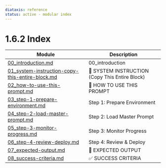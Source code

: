 ```yaml
---
diataxis: reference
status: active - modular index
---
```


# 1.6.2 Index

| Module | Description |
|--------|-------------|
| [00_introduction.md](00_introduction.md) | 00_introduction |
| [01_system-instruction-copy-this-entire-block.md](01_system-instruction-copy-this-entire-block.md) | 🎪 SYSTEM INSTRUCTION (Copy This Entire Block) |
| [02_how-to-use-this-prompt.md](02_how-to-use-this-prompt.md) | 🎯 HOW TO USE THIS PROMPT |
| [03_step-1-prepare-environment.md](03_step-1-prepare-environment.md) | Step 1: Prepare Environment |
| [04_step-2-load-master-prompt.md](04_step-2-load-master-prompt.md) | Step 2: Load Master Prompt |
| [05_step-3-monitor-progress.md](05_step-3-monitor-progress.md) | Step 3: Monitor Progress |
| [06_step-4-review-deploy.md](06_step-4-review-deploy.md) | Step 4: Review & Deploy |
| [07_expected-output.md](07_expected-output.md) | 🚀 EXPECTED OUTPUT |
| [08_success-criteria.md](08_success-criteria.md) | ✅ SUCCESS CRITERIA |

